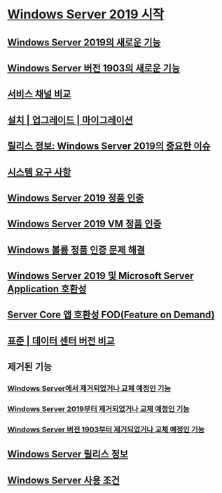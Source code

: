 # [Windows Server 2019 시작](get-started-19.md) 
## [Windows Server 2019의 새로운 기능](whats-new-19.md)
## [Windows Server 버전 1903의 새로운 기능](whats-new-in-windows-server-1903.md)
## [서비스 채널 비교](servicing-channels-19.md)
## [설치 | 업그레이드 | 마이그레이션](install-upgrade-migrate-19.md)
## [릴리스 정보: Windows Server 2019의 중요한 이슈](rel-notes-19.md)
## [시스템 요구 사항](sys-reqs-19.md)
## [Windows Server 2019 정품 인증](activation-19.md)
## [Windows Server 2019 VM 정품 인증](vm-activation-19.md)
## [Windows 볼륨 정품 인증 문제 해결](../get-started/activation-troubleshooting-guide.md)
## [Windows Server 2019 및 Microsoft Server Application 호환성](app-compat-19.md)
## [Server Core 앱 호환성 FOD(Feature on Demand)](install-fod-19.md)
## [표준 | 데이터 센터 버전 비교](editions-comparison-19.md)
## 제거된 기능
### [Windows Server에서 제거되었거나 교체 예정인 기능](removed-features.md)
### [Windows Server 2019부터 제거되었거나 교체 예정인 기능](removed-features-19.md)
### [Windows Server 버전 1903부터 제거되었거나 교체 예정인 기능](removed-features-1903.md)
## [Windows Server 릴리스 정보](../get-started/windows-server-release-info.md)
## [Windows Server 사용 조건](../windows-server-licensing/windows-server-licensing.md)